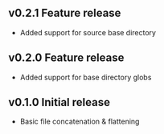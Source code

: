 ## v0.2.1 Feature release
* Added support for source base directory

## v0.2.0 Feature release
* Added support for base directory globs

## v0.1.0 Initial release
* Basic file concatenation & flattening
